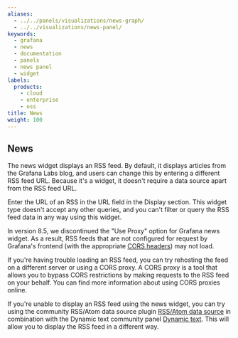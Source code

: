 ```yaml
---
aliases:
  - ../../panels/visualizations/news-graph/
  - ../../visualizations/news-panel/
keywords:
  - grafana
  - news
  - documentation
  - panels
  - news panel
  - widget
labels:
  products:
    - cloud
    - enterprise
    - oss
title: News
weight: 100
---
```


## News

The news widget displays an RSS feed. By default, it displays articles from the Grafana Labs blog, and users can change this by entering a different RSS feed URL. Because it's a widget, it doesn't require a data source apart from the RSS feed URL.

Enter the URL of an RSS in the URL field in the Display section. This widget type doesn't accept any other queries, and you can't filter or query the RSS feed data in any way using this widget.

In version 8.5, we discontinued the "Use Proxy" option for Grafana news widget. As a result, RSS feeds that are not configured for request by Grafana's frontend (with the appropriate [CORS headers](https://developer.mozilla.org/en-US/docs/Web/HTTP/CORS)) may not load.

If you're having trouble loading an RSS feed, you can try rehosting the feed on a different server or using a CORS proxy. A CORS proxy is a tool that allows you to bypass CORS restrictions by making requests to the RSS feed on your behalf. You can find more information about using CORS proxies online.

If you're unable to display an RSS feed using the news widget, you can try using the community RSS/Atom data source plugin [RSS/Atom data source](https://grafana.com/grafana/plugins/volkovlabs-rss-datasource/) in combination with the Dynamic text community panel [Dynamic text](https://grafana.com/grafana/plugins/marcusolsson-dynamictext-panel/). This will allow you to display the RSS feed in a different way.
